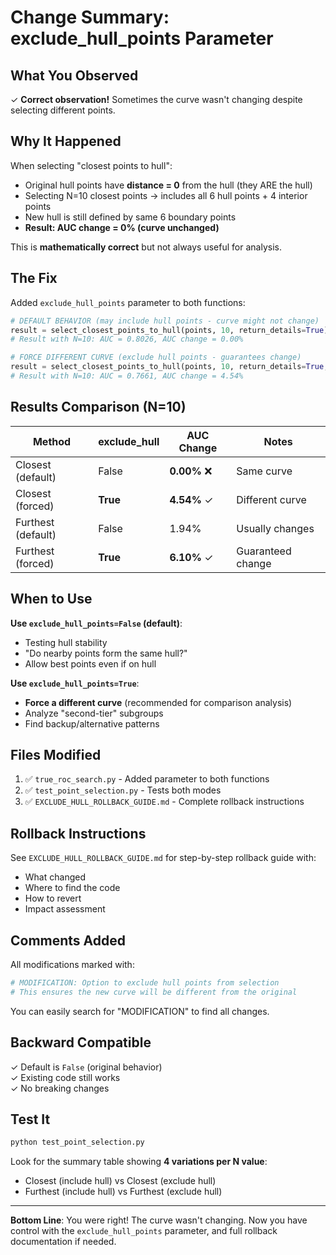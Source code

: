 # Change Summary: exclude_hull_points Parameter

## What You Observed
✓ **Correct observation!** Sometimes the curve wasn't changing despite selecting different points.

## Why It Happened
When selecting "closest points to hull":
- Original hull points have **distance = 0** from the hull (they ARE the hull)
- Selecting N=10 closest points → includes all 6 hull points + 4 interior points
- New hull is still defined by same 6 boundary points
- **Result: AUC change = 0% (curve unchanged)**

This is **mathematically correct** but not always useful for analysis.

## The Fix
Added `exclude_hull_points` parameter to both functions:

```python
# DEFAULT BEHAVIOR (may include hull points - curve might not change)
result = select_closest_points_to_hull(points, 10, return_details=True)
# Result with N=10: AUC = 0.8026, AUC change = 0.00%

# FORCE DIFFERENT CURVE (exclude hull points - guarantees change)
result = select_closest_points_to_hull(points, 10, return_details=True, exclude_hull_points=True)
# Result with N=10: AUC = 0.7661, AUC change = 4.54%
```

## Results Comparison (N=10)

| Method | exclude_hull | AUC Change | Notes |
|--------|-------------|------------|-------|
| Closest (default) | False | **0.00%** ❌ | Same curve |
| Closest (forced) | **True** | **4.54%** ✓ | Different curve |
| Furthest (default) | False | 1.94% | Usually changes |
| Furthest (forced) | **True** | **6.10%** ✓ | Guaranteed change |

## When to Use

**Use `exclude_hull_points=False` (default)**:
- Testing hull stability
- "Do nearby points form the same hull?"
- Allow best points even if on hull

**Use `exclude_hull_points=True`**:
- **Force a different curve** (recommended for comparison analysis)
- Analyze "second-tier" subgroups
- Find backup/alternative patterns

## Files Modified

1. ✅ `true_roc_search.py` - Added parameter to both functions
2. ✅ `test_point_selection.py` - Tests both modes
3. ✅ `EXCLUDE_HULL_ROLLBACK_GUIDE.md` - Complete rollback instructions

## Rollback Instructions

See `EXCLUDE_HULL_ROLLBACK_GUIDE.md` for step-by-step rollback guide with:
- What changed
- Where to find the code
- How to revert
- Impact assessment

## Comments Added

All modifications marked with:
```python
# MODIFICATION: Option to exclude hull points from selection
# This ensures the new curve will be different from the original
```

You can easily search for "MODIFICATION" to find all changes.

## Backward Compatible

✓ Default is `False` (original behavior)  
✓ Existing code still works  
✓ No breaking changes  

## Test It

```bash
python test_point_selection.py
```

Look for the summary table showing **4 variations per N value**:
- Closest (include hull) vs Closest (exclude hull)
- Furthest (include hull) vs Furthest (exclude hull)

---

**Bottom Line**: You were right! The curve wasn't changing. Now you have control with the `exclude_hull_points` parameter, and full rollback documentation if needed.
